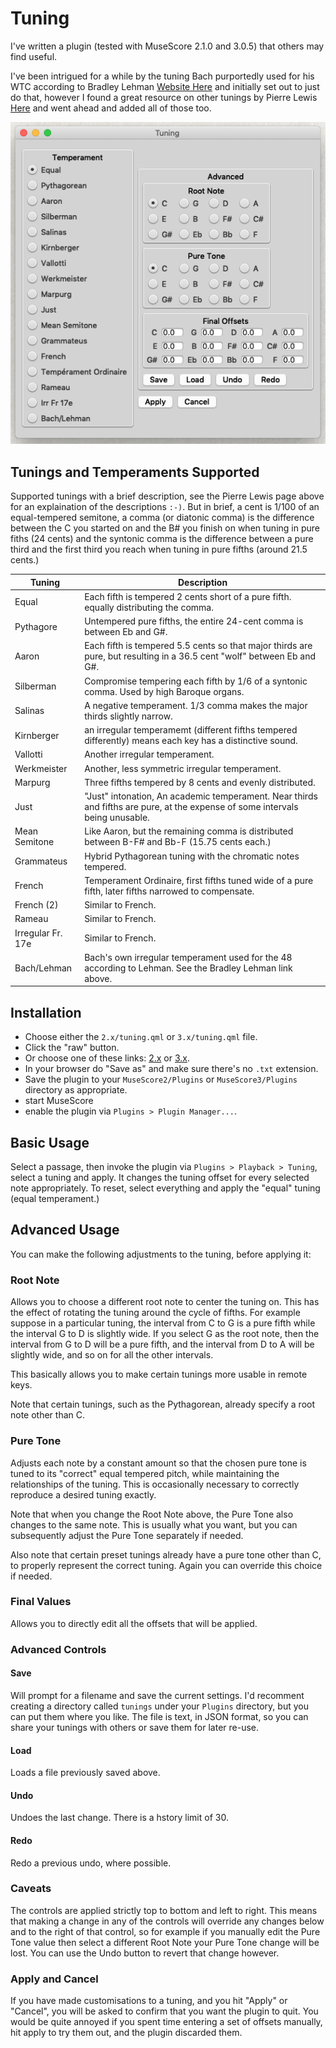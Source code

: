# Tuning

I've written a plugin (tested with MuseScore 2.1.0 and 3.0.5) that others may find useful.

I've been intrigued for a while by the tuning Bach purportedly used
for his WTC according to Bradley Lehman [Website Here](http://www.larips.com)
and initially set out to just do that,
however I found a great resource on other tunings by Pierre Lewis
[Here](http://leware.net/temper/temper.htm) and went ahead and added
all of those too.

![Tuning Pop Up](https://raw.githubusercontent.com/billhails/MuseScore-plugins/master/images/Tuning.png)

## Tunings and Temperaments Supported

Supported tunings with a brief description, see the Pierre Lewis
page above for an explaination of the descriptions `:-)`.  But in
brief, a cent is 1/100 of an equal-tempered semitone, a comma (or
diatonic comma) is the difference between the C you started on and
the B# you finish on when tuning in pure fiths (24 cents) and the
syntonic comma is the difference between a pure third and the first
third you reach when tuning in pure fifths (around 21.5 cents.)

| Tuning | Description |
| ------ | ----------- |
| Equal | Each fifth is tempered 2 cents short of a pure fifth. equally distributing the comma. |
| Pythagore | Untempered pure fifths, the entire 24-cent comma is between Eb and G#. |
| Aaron | Each fifth is tempered 5.5 cents so that major thirds are pure, but resulting in a 36.5 cent "wolf" between Eb and G#. |
| Silberman | Compromise tempering each fifth by 1/6 of a syntonic comma. Used by high Baroque organs. |
| Salinas | A negative temperament. 1/3 comma makes the major thirds slightly narrow. |
| Kirnberger | an irregular temperamemt (different fifths tempered differently) means each key has a distinctive sound. |
| Vallotti | Another irregular temperament. |
| Werkmeister | Another, less symmetric irregular temperament. |
| Marpurg | Three fifths tempered by 8 cents and evenly distributed. |
| Just | "Just" intonation, An academic temperament. Near thirds and fifths are pure, at the expense of some intervals  being unusable. |
| Mean Semitone | Like Aaron, but the remaining comma is distributed between B-F# and Bb-F (15.75 cents each.) |
| Grammateus | Hybrid Pythagorean tuning with the chromatic notes tempered. |
| French | Temperament Ordinaire, first fifths tuned wide of a pure fifth, later fifths narrowed to compensate. |
| French (2) | Similar to French. |
| Rameau | Similar to French. |
| Irregular Fr. 17e | Similar to French. |
| Bach/Lehman | Bach's own irregular temperament used for the 48 according to Lehman. See the Bradley Lehman link above. |

## Installation

* Choose either the `2.x/tuning.qml` or `3.x/tuning.qml` file.
* Click the "raw" button.
* Or choose one of these links: [2.x](https://raw.githubusercontent.com/billhails/MuseScore-plugins/master/src/Tuning/2.x/tuning.qml) or [3.x](https://raw.githubusercontent.com/billhails/MuseScore-plugins/master/src/Tuning/3.x/tuning.qml).
* In your browser do "Save as" and make sure there's no `.txt` extension.
* Save the plugin to your `MuseScore2/Plugins` or `MuseScore3/Plugins` directory as appropriate.
* start MuseScore
* enable the plugin via `Plugins > Plugin Manager...`.

## Basic Usage

Select a passage, then invoke the plugin via `Plugins > Playback >
Tuning`, select a tuning and apply. It changes the tuning offset
for every selected note appropriately. To reset, select everything
and apply the "equal" tuning (equal temperament.)

## Advanced Usage

You can make the following adjustments to the tuning, before applying
it:

### Root Note

Allows you to choose a different root note to center the tuning on.
This has the effect of rotating the tuning around the cycle of
fifths. For example suppose in a particular tuning, the interval
from C to G is a pure fifth while the interval G to D is slightly
wide. If you select G as the root note, then the interval from G
to D will be a pure fifth, and the interval from D to A will be
slightly wide, and so on for all the other intervals.

This basically allows you to make certain tunings more usable in
remote keys.

Note that certain tunings, such as the Pythagorean, already specify
a root note other than C.

### Pure Tone

Adjusts each note by a constant amount so that the chosen pure tone
is tuned to its "correct" equal tempered pitch, while maintaining
the relationships of the tuning. This is occasionally necessary to
correctly reproduce a desired tuning exactly.

Note that when you change the Root Note above, the Pure Tone also
changes to the same note. This is usually what you want, but you
can subsequently adjust the Pure Tone separately if needed.

Also note that certain preset tunings already have a pure tone
other than C, to properly represent the correct tuning. Again
you can override this choice if needed.

### Final Values

Allows you to directly edit all the offsets that will be applied.

### Advanced Controls

#### Save

Will prompt for a filename and save the current settings. I'd
recomment creating a directory called `tunings` under your `Plugins`
directory, but you can put them where you like. The file is text,
in JSON format, so you can share your tunings with others or save
them for later re-use.

#### Load

Loads a file previously saved above.

#### Undo

Undoes the last change. There is a hstory limit of 30.

#### Redo

Redo a previous undo, where possible.

### Caveats

The controls are applied strictly top to bottom and left to right.
This means that making a change in any of the controls will override
any changes below and to the right of that control, so for example
if you manually edit the Pure Tone value then select a different
Root Note your Pure Tone change will be lost. You can use the
Undo button to revert that change however.

### Apply and Cancel

If you have made customisations to a tuning, and you hit "Apply"
or "Cancel", you will be asked to confirm that you want the plugin to
quit. You would be quite annoyed if you spent time entering a set
of offsets manually, hit apply to try them out, and the plugin
discarded them.
